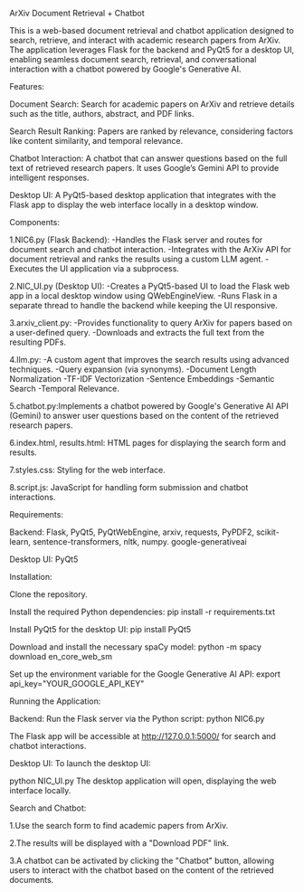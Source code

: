 ArXiv Document Retrieval + Chatbot

This is a web-based document retrieval and chatbot application designed to search, retrieve, and interact with academic research papers from ArXiv. 
The application leverages Flask for the backend and PyQt5 for a desktop UI, enabling seamless document search, retrieval, and conversational interaction with a chatbot powered by Google's Generative AI.

Features:
 
 Document Search: Search for academic papers on ArXiv and retrieve details such as the title, authors, abstract, and PDF links.
 
 Search Result Ranking: Papers are ranked by relevance, considering factors like content similarity, and temporal relevance.
 
 Chatbot Interaction: A chatbot that can answer questions based on the full text of retrieved research papers. It uses Google’s Gemini API to provide intelligent responses.
 
 Desktop UI: A PyQt5-based desktop application that integrates with the Flask app to display the web interface locally in a desktop window.

Components:

1.NIC6.py (Flask Backend):
 -Handles the Flask server and routes for document search and chatbot interaction.
 -Integrates with the ArXiv API for document retrieval and ranks the results using a custom LLM agent.
 -Executes the UI application via a subprocess.

2.NIC_UI.py (Desktop UI):
 -Creates a PyQt5-based UI to load the Flask web app in a local desktop window using QWebEngineView.
 -Runs Flask in a separate thread to handle the backend while keeping the UI responsive.

3.arxiv_client.py:
 -Provides functionality to query ArXiv for papers based on a user-defined query.
 -Downloads and extracts the full text from the resulting PDFs.

4.llm.py:
 -A custom agent that improves the search results using advanced techniques.
 -Query expansion (via synonyms).
 -Document Length Normalization
 -TF-IDF Vectorization
 -Sentence Embeddings
 -Semantic Search
 -Temporal Relevance.

5.chatbot.py:Implements a chatbot powered by Google's Generative AI API (Gemini) to answer user questions based on the content of the retrieved research papers.

6.index.html, results.html: HTML pages for displaying the search form and results.

7.styles.css: Styling for the web interface.

8.script.js: JavaScript for handling form submission and chatbot interactions.

Requirements:

Backend:
Flask, PyQt5, PyQtWebEngine, arxiv, requests, PyPDF2, scikit-learn, sentence-transformers, nltk, numpy. google-generativeai

Desktop UI:
PyQt5

Installation:

Clone the repository.

Install the required Python dependencies:
pip install -r requirements.txt

Install PyQt5 for the desktop UI:
pip install PyQt5

Download and install the necessary spaCy model:
python -m spacy download en_core_web_sm

Set up the environment variable for the Google Generative AI API:
export api_key="YOUR_GOOGLE_API_KEY"

Running the Application:

Backend:
Run the Flask server via the Python script:
python NIC6.py

The Flask app will be accessible at http://127.0.0.1:5000/ for search and chatbot interactions.

Desktop UI:
To launch the desktop UI:

python NIC_UI.py
The desktop application will open, displaying the web interface locally.

Search and Chatbot:

1.Use the search form to find academic papers from ArXiv.

2.The results will be displayed with a "Download PDF" link.

3.A chatbot can be activated by clicking the "Chatbot" button, allowing users to interact with the chatbot based on the content of the retrieved documents.

